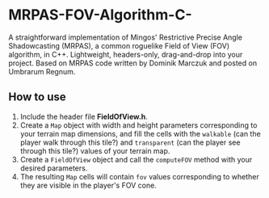 # MRPAS-FOV-Algorithm-C-
A straightforward implementation of Mingos' Restrictive Precise Angle Shadowcasting (MRPAS), a common roguelike Field of View (FOV) algorithm, in C++. Lightweight, headers-only, drag-and-drop into your project. Based on MRPAS code written by Dominik Marczuk and posted on Umbrarum Regnum.

## How to use
1. Include the header file **FieldOfView.h**.
2. Create a `Map` object with width and height parameters corresponding to your terrain map dimensions, and fill the cells with the `walkable` (can the player walk through this tile?) and `transparent` (can the player see through this tile?) values of your terrain map.
3. Create a `FieldOfView` object and call the `computeFOV` method with your desired parameters.
4. The resulting `Map` cells will contain `fov` values corresponding to whether they are visible in the player's FOV cone.
